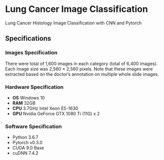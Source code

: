 # Lung Cancer Image Classification

Lung Cancer Histology Image Classification with CNN and Pytorch

## **Specifications**

### **Images Specification**

There were total of 1,600 images in each category (total of 6,400 images). Each image size was 2,560 × 2,560 pixels. Note that these images were extracted based on the doctor’s annotation on multiple whole slide images.

### **Hardware Specification**

- **OS** Windows 10
- **RAM** 32GB
- **CPU** 3.7GHz Intel Xeon E5-1630
- **GPU** Nvidia GeForce GTX 1080 Ti (11G) x 2

### **Software Specification**

- Python 3.6.7
- Pytorch v0.3.0
- CUDA 9.0 Base
- cuDNN 7.4.2
